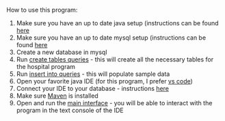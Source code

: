 How to use this program: 
1. Make sure you have an up to date java setup (instructions can be found [here](https://www.java.com/en/download/help/download_options.html)
2. Make sure you have an up to date mysql setup (instructions can be found [here](https://dev.mysql.com/downloads/installer/)
3. Create a new database in mysql 
4. Run [create tables queries](https://github.com/permutation-sort/Database-Practice/blob/main/create-tables.sql) - this will create all the necessary tables for the hospital program 
5. Run [insert into queries](https://github.com/permutation-sort/Database-Practice/blob/main/insert-into.sql) - this will populate sample data 
6. Open your favorite java IDE (for this program, I prefer [vs code](https://code.visualstudio.com/download))
7. Connect your IDE to your database - instructions [here](https://dev.mysql.com/doc/visual-studio/en/visual-studio-code-editor.html)
8. Make sure [Maven](https://maven.apache.org/install.html) is installed 
9. Open and run the [main interface](https://github.com/permutation-sort/Database-Practice/blob/main/main-interface.java) - you will be able to interact with the program in the text console of the IDE 



